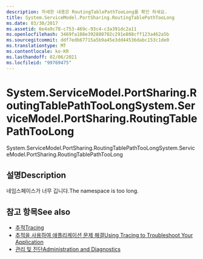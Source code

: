 ```yaml
---
description: 자세한 내용은 RoutingTablePathTooLong를 확인 하세요.
title: System.ServiceModel.PortSharing.RoutingTablePathTooLong
ms.date: 03/30/2017
ms.assetid: 6e4a9c78-c753-469c-93c4-c3a391dc2a11
ms.openlocfilehash: 3469fa108e392880702c291e808cff123a462a5b
ms.sourcegitcommit: ddf7edb67715a5b9a45e3dd44536dabc153c1de0
ms.translationtype: MT
ms.contentlocale: ko-KR
ms.lasthandoff: 02/06/2021
ms.locfileid: "99769475"
---
```

# <a name="systemservicemodelportsharingroutingtablepathtoolong"></a><span data-ttu-id="8386f-103">System.ServiceModel.PortSharing.RoutingTablePathTooLong</span><span class="sxs-lookup"><span data-stu-id="8386f-103">System.ServiceModel.PortSharing.RoutingTablePathTooLong</span></span>

<span data-ttu-id="8386f-104">System.ServiceModel.PortSharing.RoutingTablePathTooLong</span><span class="sxs-lookup"><span data-stu-id="8386f-104">System.ServiceModel.PortSharing.RoutingTablePathTooLong</span></span>  
  
## <a name="description"></a><span data-ttu-id="8386f-105">설명</span><span class="sxs-lookup"><span data-stu-id="8386f-105">Description</span></span>  

 <span data-ttu-id="8386f-106">네임스페이스가 너무 깁니다.</span><span class="sxs-lookup"><span data-stu-id="8386f-106">The namespace is too long.</span></span>  
  
## <a name="see-also"></a><span data-ttu-id="8386f-107">참고 항목</span><span class="sxs-lookup"><span data-stu-id="8386f-107">See also</span></span>

- [<span data-ttu-id="8386f-108">추적</span><span class="sxs-lookup"><span data-stu-id="8386f-108">Tracing</span></span>](index.md)
- [<span data-ttu-id="8386f-109">추적을 사용하여 애플리케이션 문제 해결</span><span class="sxs-lookup"><span data-stu-id="8386f-109">Using Tracing to Troubleshoot Your Application</span></span>](using-tracing-to-troubleshoot-your-application.md)
- [<span data-ttu-id="8386f-110">관리 및 진단</span><span class="sxs-lookup"><span data-stu-id="8386f-110">Administration and Diagnostics</span></span>](../index.md)
